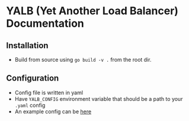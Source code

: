 # YALB (Yet Another Load Balancer) Documentation

## Installation

- Build from source using `go build -v .` from the root dir.

## Configuration

- Config file is written in yaml
- Have `YALB_CONFIG` environment variable that should be a path to your `.yaml` config
- An example config can be [here](./yalb.yaml)
